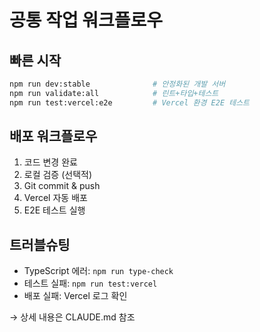 # 공통 작업 워크플로우

## 빠른 시작
```bash
npm run dev:stable              # 안정화된 개발 서버
npm run validate:all            # 린트+타입+테스트
npm run test:vercel:e2e         # Vercel 환경 E2E 테스트
```

## 배포 워크플로우
1. 코드 변경 완료
2. 로컬 검증 (선택적)
3. Git commit & push
4. Vercel 자동 배포
5. E2E 테스트 실행

## 트러블슈팅
- TypeScript 에러: `npm run type-check`
- 테스트 실패: `npm run test:vercel`
- 배포 실패: Vercel 로그 확인

→ 상세 내용은 CLAUDE.md 참조
